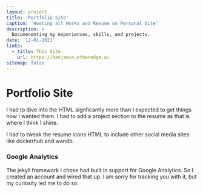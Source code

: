 ```yaml
---
layout: project
title: 'Portfolio Site'
caption: 'Hosting all Works and Resume on Personal Site'
description: >
  Documenenting my experiences, skills, and projects.
date: '12-01-2021'
links:
  - title: This Site
    url: https://benjamin.etheredge.ai
sitemap: false
---
```


# Portfolio Site
I had to dive into the HTML signficantly more than I expected to get things how I wanted them.
I had to add a project section to the resume as that is where I think I shine.

I had to tweak the resume icons HTML to include other social media sites like dockerhub and wandb.

### Google Analytics
The jekyll framework I chose had built in support for Google Analytics. So I created an account and wired that up. I am sorry for tracking you with it, but my curiosity led me to do so.